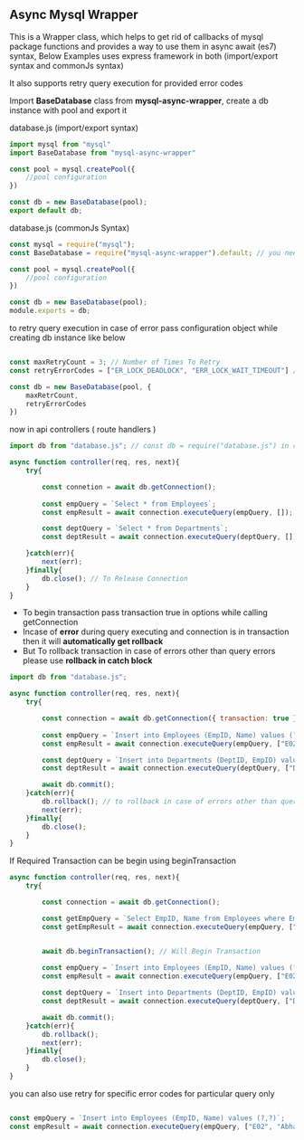 ## Async Mysql Wrapper

This is a Wrapper class, which helps to get rid of callbacks of mysql package functions and provides a way to use them in async await (es7) syntax, Below Examples uses express framework in both (import/export syntax and commonJs syntax)

It also supports retry query execution for provided error codes

Import **BaseDatabase** class from **mysql-async-wrapper**, create a db instance with pool and export it 

database.js (import/export syntax)
```javascript
import mysql from "mysql"
import BaseDatabase from "mysql-async-wrapper"

const pool = mysql.createPool({
    //pool configuration
})

const db = new BaseDatabase(pool);
export default db;
```

database.js (commonJs Syntax)
```javascript
const mysql = require("mysql");
const BaseDatabase = require("mysql-async-wrapper").default; // you need to add default (it's a typescript compiler issue)

const pool = mysql.createPool({
    //pool configuration
})

const db = new BaseDatabase(pool);
module.exports = db;
```

to retry query execution in case of error pass configuration object while creating db instance like below
```javascript

const maxRetryCount = 3; // Number of Times To Retry
const retryErrorCodes = ["ER_LOCK_DEADLOCK", "ERR_LOCK_WAIT_TIMEOUT"] // Retry On which Error Codes 

const db = new BaseDatabase(pool, {
    maxRetrCount,
    retryErrorCodes
})

```

now in api controllers ( route handlers )

```javascript
import db from "database.js"; // const db = require("database.js") in case of commonJS

async function controller(req, res, next){
    try{

        const connetion = await db.getConnection();
        
        const empQuery = `Select * from Employees`;
        const empResult = await connection.executeQuery(empQuery, []);

        const deptQuery = `Select * from Departments`;
        const deptResult = await connection.executeQuery(deptQuery, []);

    }catch(err){
        next(err); 
    }finally{
        db.close(); // To Release Connection
    }
}
```

* To begin transaction pass transaction true in options while calling getConnection </br>
* Incase of **error** during query executing  and connection is in transaction then it will **automatically get rollback**
* But To rollback transaction in case of errors other than query errors please use **rollback in catch block**

```javascript
import db from "database.js";

async function controller(req, res, next){
    try{

        const connection = await db.getConnection({ transaction: true }); // Will Begin Transaction
        
        const empQuery = `Insert into Employees (EmpID, Name) values (?,?)`;
        const empResult = await connection.executeQuery(empQuery, ["E02", "Abhay"]); // Incase of error auto rollback of transaction will be done

        const deptQuery = `Insert into Departments (DeptID, EmpID) values (?,?)`;
        const deptResult = await connection.executeQuery(deptQuery, ["D01", "E02"]); 

        await db.commit();
    }catch(err){
        db.rollback(); // to rollback in case of errors other than query error
        next(err); 
    }finally{
        db.close(); 
    }
}
```

If Required Transaction can be begin using beginTransaction
```javascript
async function controller(req, res, next){
    try{

        const connection = await db.getConnection(); 

        const getEmpQuery = `Select EmpID, Name from Employees where EmpID = ?`;
        const getEmpResult = await connection.executeQuery(empQuery, ["E01"]); 


        await db.beginTransaction(); // Will Begin Transaction
        
        const empQuery = `Insert into Employees (EmpID, Name) values (?,?)`;
        const empResult = await connection.executeQuery(empQuery, ["E02", "Abhay"]); 

        const deptQuery = `Insert into Departments (DeptID, EmpID) values (?,?)`;
        const deptResult = await connection.executeQuery(deptQuery, ["D01", "E02"]); 

        await db.commit();
    }catch(err){
        db.rollback();
        next(err); 
    }finally{
        db.close(); 
    }
}
```

you can also use retry for specific error codes for particular query only 
```javascript

const empQuery = `Insert into Employees (EmpID, Name) values (?,?)`;
const empResult = await connection.executeQuery(empQuery, ["E02", "Abhay"], ["ER_LOCK_DEADLOCK"]); // by simply passing array of error codes as 3 parameter of execute query

```
